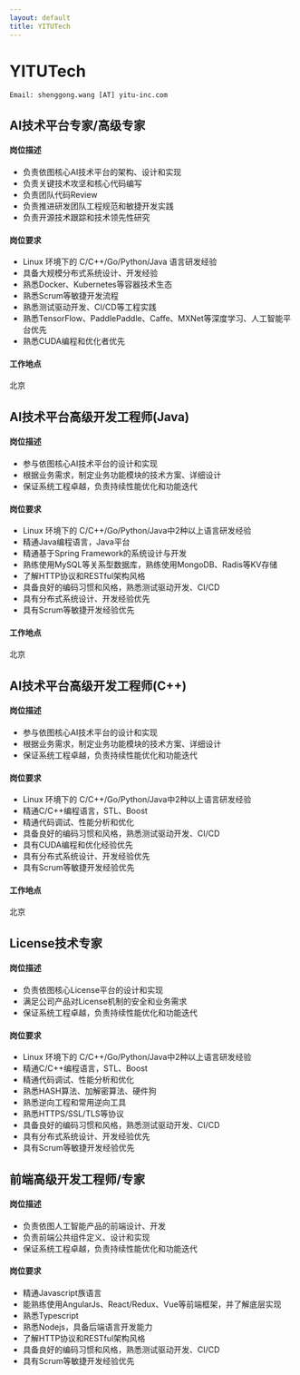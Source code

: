 ```yaml
---
layout: default
title: YITUTech
---
```


# YITUTech

```
Email: shenggong.wang [AT] yitu-inc.com
```

## AI技术平台专家/高级专家

#### 岗位描述
* 负责依图核心AI技术平台的架构、设计和实现
* 负责关键技术攻坚和核心代码编写
* 负责团队代码Review
* 负责推进研发团队工程规范和敏捷开发实践
* 负责开源技术跟踪和技术领先性研究

#### 岗位要求

* Linux 环境下的 C/C++/Go/Python/Java 语言研发经验
* 具备大规模分布式系统设计、开发经验
* 熟悉Docker、Kubernetes等容器技术生态
* 熟悉Scrum等敏捷开发流程
* 熟悉测试驱动开发、CI/CD等工程实践
* 熟悉TensorFlow、PaddlePaddle、Caffe、MXNet等深度学习、人工智能平台优先
* 熟悉CUDA编程和优化者优先


#### 工作地点

北京

## AI技术平台高级开发工程师(Java)

#### 岗位描述

* 参与依图核心AI技术平台的设计和实现
* 根据业务需求，制定业务功能模块的技术方案、详细设计
* 保证系统工程卓越，负责持续性能优化和功能迭代

#### 岗位要求

* Linux 环境下的 C/C++/Go/Python/Java中2种以上语言研发经验
* 精通Java编程语言，Java平台
* 精通基于Spring Framework的系统设计与开发
* 熟练使用MySQL等关系型数据库，熟练使用MongoDB、Radis等KV存储
* 了解HTTP协议和RESTful架构风格
* 具备良好的编码习惯和风格，熟悉测试驱动开发、CI/CD
* 具有分布式系统设计、开发经验优先
* 具有Scrum等敏捷开发经验优先

#### 工作地点

北京

## AI技术平台高级开发工程师(C++)

#### 岗位描述

* 参与依图核心AI技术平台的设计和实现
* 根据业务需求，制定业务功能模块的技术方案、详细设计
* 保证系统工程卓越，负责持续性能优化和功能迭代

#### 岗位要求

* Linux 环境下的 C/C++/Go/Python/Java中2种以上语言研发经验
* 精通C/C++编程语言，STL、Boost
* 精通代码调试、性能分析和优化
* 具备良好的编码习惯和风格，熟悉测试驱动开发、CI/CD
* 具有CUDA编程和优化经验优先
* 具有分布式系统设计、开发经验优先
* 具有Scrum等敏捷开发经验优先

#### 工作地点

北京

## License技术专家

#### 岗位描述

* 负责依图核心License平台的设计和实现
* 满足公司产品对License机制的安全和业务需求
* 保证系统工程卓越，负责持续性能优化和功能迭代

#### 岗位要求

* Linux 环境下的 C/C++/Go/Python/Java中2种以上语言研发经验
* 精通C/C++编程语言，STL、Boost
* 精通代码调试、性能分析和优化
* 熟悉HASH算法、加解密算法、硬件狗
* 熟悉逆向工程和常用逆向工具
* 熟悉HTTPS/SSL/TLS等协议
* 具备良好的编码习惯和风格，熟悉测试驱动开发、CI/CD
* 具有分布式系统设计、开发经验优先
* 具有Scrum等敏捷开发经验优先

## 前端高级开发工程师/专家

#### 岗位描述

* 负责依图人工智能产品的前端设计、开发
* 负责前端公共组件定义、设计和实现
* 保证系统工程卓越，负责持续性能优化和功能迭代

#### 岗位要求

* 精通Javascript族语言
* 能熟练使用AngularJs、React/Redux、Vue等前端框架，并了解底层实现
* 熟悉Typescript
* 熟悉Nodejs，具备后端语言开发能力
* 了解HTTP协议和RESTful架构风格
* 具备良好的编码习惯和风格，熟悉测试驱动开发、CI/CD
* 具有Scrum等敏捷开发经验优先
